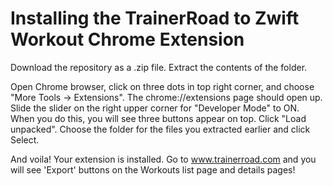 # Installing the TrainerRoad to Zwift Workout Chrome Extension

Download the repository as a .zip file. 
Extract the contents of the folder.

Open Chrome browser, click on three dots in top right corner, and choose "More Tools -> Extensions".
The chrome://extensions page should open up.
Slide the slider on the right upper corner for "Developer Mode" to ON.
When you do this, you will see three buttons appear on top. Click "Load unpacked".
Choose the folder for the files you extracted earlier and click Select.

And voila! Your extension is installed. Go to www.trainerroad.com and you will see 'Export' buttons on the Workouts list page and details pages!

